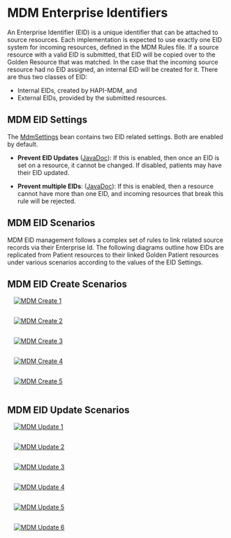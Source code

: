 # MDM Enterprise Identifiers

An Enterprise Identifier (EID) is a unique identifier that can be attached to source resources. Each implementation is expected to use exactly one EID system for incoming resources, defined in the MDM Rules file. If a source resource with a valid EID is submitted, that EID will be copied over to the Golden Resource that was matched. In the case that the incoming source resource had no EID assigned, an internal EID will be created for it. There are thus two classes of EID:
 * Internal EIDs, created by HAPI-MDM, and 
 * External EIDs, provided by the submitted resources.

## MDM EID Settings

The [MdmSettings](/hapi-fhir/apidocs/hapi-fhir-server-mdm/ca/uhn/fhir/mdm/rules/config/MdmSettings.html) bean 
contains two EID related settings.  Both are enabled by default.

* **Prevent EID Updates** ([JavaDoc](/hapi-fhir/apidocs/hapi-fhir-server-mdm/ca/uhn/fhir/mdm/rules/config/MdmSettings.html#setPreventEidUpdates(boolean))): If this is enabled, then once an EID is set on a resource, it cannot be changed. If disabled, patients may have their EID updated.

* **Prevent multiple EIDs**: ([JavaDoc](/hapi-fhir/apidocs/hapi-fhir-server-mdm/ca/uhn/fhir/mdm/rules/config/MdmSettings.html#setPreventMultipleEids(boolean))): If this is enabled, then a resource cannot have more than one EID, and incoming resources that break this rule will be rejected.

## MDM EID Scenarios

MDM EID management follows a complex set of rules to link related source records via their Enterprise Id.  The following diagrams outline how EIDs are replicated from Patient resources to their linked Golden Patient resources under various scenarios according to the values of the EID Settings.

## MDM EID Create Scenarios

<a href="/hapi-fhir/docs/images/empi-create-1.svg"><img src="/hapi-fhir/docs/images/empi-create-1.svg" alt="MDM Create 1" style="margin-left: 15px; margin-bottom: 15px;" /></a>

<a href="/hapi-fhir/docs/images/empi-create-2.svg"><img src="/hapi-fhir/docs/images/empi-create-2.svg" alt="MDM Create 2" style="margin-left: 15px; margin-bottom: 15px;" /></a>

<a href="/hapi-fhir/docs/images/empi-create-3.svg"><img src="/hapi-fhir/docs/images/empi-create-3.svg" alt="MDM Create 3" style="margin-left: 15px; margin-bottom: 15px;" /></a>

<a href="/hapi-fhir/docs/images/empi-create-4.svg"><img src="/hapi-fhir/docs/images/empi-create-4.svg" alt="MDM Create 4" style="margin-left: 15px; margin-bottom: 15px;" /></a>

<a href="/hapi-fhir/docs/images/empi-create-5.svg"><img src="/hapi-fhir/docs/images/empi-create-5.svg" alt="MDM Create 5" style="margin-left: 15px; margin-bottom: 15px;" /></a>

## MDM EID Update Scenarios

<a href="/hapi-fhir/docs/images/empi-update-1.svg"><img src="/hapi-fhir/docs/images/empi-update-1.svg" alt="MDM Update 1" style="margin-left: 15px; margin-bottom: 15px;" /></a>

<a href="/hapi-fhir/docs/images/empi-update-2.svg"><img src="/hapi-fhir/docs/images/empi-update-2.svg" alt="MDM Update 2" style="margin-left: 15px; margin-bottom: 15px;" /></a>

<a href="/hapi-fhir/docs/images/empi-update-3.svg"><img src="/hapi-fhir/docs/images/empi-update-3.svg" alt="MDM Update 3" style="margin-left: 15px; margin-bottom: 15px;" /></a>

<a href="/hapi-fhir/docs/images/empi-update-4.svg"><img src="/hapi-fhir/docs/images/empi-update-4.svg" alt="MDM Update 4" style="margin-left: 15px; margin-bottom: 15px;" /></a>

<a href="/hapi-fhir/docs/images/empi-update-5.svg"><img src="/hapi-fhir/docs/images/empi-update-5.svg" alt="MDM Update 5" style="margin-left: 15px; margin-bottom: 15px;" /></a>

<a href="/hapi-fhir/docs/images/empi-update-6.svg"><img src="/hapi-fhir/docs/images/empi-update-6.svg" alt="MDM Update 6" style="margin-left: 15px; margin-bottom: 15px;" /></a>

